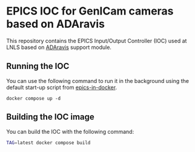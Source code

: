 # EPICS IOC for GenICam cameras based on ADAravis

This repository contains the EPICS Input/Output Controller (IOC) used at LNLS
based on [ADAravis](https://github.com/areaDetector/ADAravis) support module.

## Running the IOC

You can use the following command to run it in the background using the default
start-up script from
[epics-in-docker](https://github.com/cnpem/epics-in-docker).

```
docker compose up -d
```

## Building the IOC image

You can build the IOC with the following command:

```bash
TAG=latest docker compose build
```
